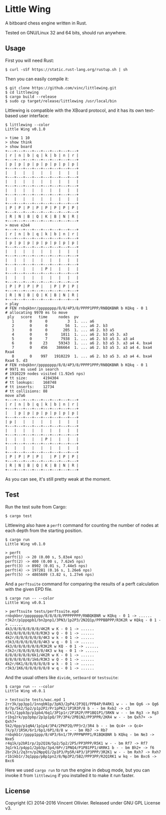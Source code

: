 Little Wing
===========

A bitboard chess engine written in Rust.

Tested on GNU/Linux 32 and 64 bits, should run anywhere.


Usage
-----

First you will need Rust:

    $ curl -sSf https://static.rust-lang.org/rustup.sh | sh

Then you can easily compile it:

    $ git clone https://github.com/vinc/littlewing.git
    $ cd littlewing
    $ cargo build --release
    $ sudo cp target/release/littlewing /usr/local/bin

Littlewing is compatible with the XBoard protocol, and it has its own
text-based user interface:

    $ littlewing --color
    Little Wing v0.1.0

    > time 1 10
    > show think
    > show board
    +---+---+---+---+---+---+---+---+
    | r | n | b | q | k | b | n | r |
    +---+---+---+---+---+---+---+---+
    | p | p | p | p | p | p | p | p |
    +---+---+---+---+---+---+---+---+
    |   |   |   |   |   |   |   |   |
    +---+---+---+---+---+---+---+---+
    |   |   |   |   |   |   |   |   |
    +---+---+---+---+---+---+---+---+
    |   |   |   |   |   |   |   |   |
    +---+---+---+---+---+---+---+---+
    |   |   |   |   |   |   |   |   |
    +---+---+---+---+---+---+---+---+
    | P | P | P | P | P | P | P | P |
    +---+---+---+---+---+---+---+---+
    | R | N | B | Q | K | B | N | R |
    +---+---+---+---+---+---+---+---+
    > move e2e4
    +---+---+---+---+---+---+---+---+
    | r | n | b | q | k | b | n | r |
    +---+---+---+---+---+---+---+---+
    | p | p | p | p | p | p | p | p |
    +---+---+---+---+---+---+---+---+
    |   |   |   |   |   |   |   |   |
    +---+---+---+---+---+---+---+---+
    |   |   |   |   |   |   |   |   |
    +---+---+---+---+---+---+---+---+
    |   |   |   |   | P |   |   |   |
    +---+---+---+---+---+---+---+---+
    |   |   |   |   |   |   |   |   |
    +---+---+---+---+---+---+---+---+
    | P | P | P | P |   | P | P | P |
    +---+---+---+---+---+---+---+---+
    | R | N | B | Q | K | B | N | R |
    +---+---+---+---+---+---+---+---+
    > play
    # FEN rnbqkbnr/pppppppp/8/8/4P3/8/PPPP1PPP/RNBQKBNR b KQkq - 0 1
    # allocating 9970 ms to move
     ply   score   time     nodes  pv
       1       0      0         3  1. ... a6
       2       0      0        56  1. ... a6 2. b3
       3       0      0       205  1. ... a6 2. b3 a5
       4       0      0      1811  1. ... a6 2. b3 a5 3. a3
       5       0      7      7938  1. ... a6 2. b3 a5 3. a3 a4
       6       0     23     59343  1. ... a6 2. b3 a5 3. a3 a4 4. bxa4
       7       0    456    386664  1. ... a6 2. b3 a5 3. a3 a4 4. bxa4 Rxa4
       8       0    997   1910229  1. ... a6 2. b3 a5 3. a3 a4 4. bxa4 Rxa4 5. d3
    # FEN rnbqkbnr/pppppppp/8/8/4P3/8/PPPP1PPP/RNBQKBNR b KQkq - 0 1
    # 9971 ms used in search
    # 1910229 nodes visited (1.92e5 nps)
    # tt size:       4194304
    # tt lookups:    168748
    # tt inserts:    12734
    # tt collisions: 88
    move a7a6
    +---+---+---+---+---+---+---+---+
    | r | n | b | q | k | b | n | r |
    +---+---+---+---+---+---+---+---+
    |   | p | p | p | p | p | p | p |
    +---+---+---+---+---+---+---+---+
    | p |   |   |   |   |   |   |   |
    +---+---+---+---+---+---+---+---+
    |   |   |   |   |   |   |   |   |
    +---+---+---+---+---+---+---+---+
    |   |   |   |   | P |   |   |   |
    +---+---+---+---+---+---+---+---+
    |   |   |   |   |   |   |   |   |
    +---+---+---+---+---+---+---+---+
    | P | P | P | P |   | P | P | P |
    +---+---+---+---+---+---+---+---+
    | R | N | B | Q | K | B | N | R |
    +---+---+---+---+---+---+---+---+

As you can see, it's still pretty weak at the moment.


Test
----

Run the test suite from Cargo:

    $ cargo test

Littlewing also have a `perft` command for counting the number of nodes at
each depth from the starting position.

    $ cargo run
    Little Wing v0.1.0

    > perft
    perft(1) -> 20 (0.00 s, 5.83e4 nps)
    perft(2) -> 400 (0.00 s, 7.62e5 nps)
    perft(3) -> 8902 (0.01 s, 7.44e5 nps)
    perft(4) -> 197281 (0.16 s, 1.26e6 nps)
    perft(5) -> 4865609 (3.82 s, 1.27e6 nps)


And a `perftsuite` command for comparing the results of a perft calculation
with the given EPD file.

    $ cargo run -- --color
    Little Wing v0.0.1

    > perftsuite tests/perftsuite.epd
    rnbqkbnr/pppppppp/8/8/8/8/PPPPPPPP/RNBQKBNR w KQkq - 0 1 -> ......
    r3k2r/p1ppqpb1/bn2pnp1/3PN3/1p2P3/2N2Q1p/PPPBBPPP/R3K2R w KQkq - 0 1 -> ......
    4k3/8/8/8/8/8/8/4K2R w K - 0 1 -> ......
    4k3/8/8/8/8/8/8/R3K3 w Q - 0 1 -> ......
    4k2r/8/8/8/8/8/8/4K3 w k - 0 1 -> ......
    r3k3/8/8/8/8/8/8/4K3 w q - 0 1 -> ......
    4k3/8/8/8/8/8/8/R3K2R w KQ - 0 1 -> ......
    r3k2r/8/8/8/8/8/8/4K3 w kq - 0 1 -> ......
    8/8/8/8/8/8/6k1/4K2R w K - 0 1 -> ......
    8/8/8/8/8/8/1k6/R3K3 w Q - 0 1 -> ......
    4k2r/6K1/8/8/8/8/8/8 w k - 0 1 -> ......
    r3k3/1K6/8/8/8/8/8/8 w q - 0 1 -> ......


And the usual others like `divide`, `setboard` or `testsuite`:

    $ cargo run -- --color
    Little Wing v0.0.1

    > testsuite tests/wac.epd 1
    2rr3k/pp3pp1/1nnqbN1p/3pN3/2pP4/2P3Q1/PPB4P/R4RK1 w - - bm Qg6 -> Qg6
    8/7p/5k2/5p2/p1p2P2/Pr1pPK2/1P1R3P/8 b - - bm Rxb2 -> c3
    5rk1/1ppb3p/p1pb4/6q1/3P1p1r/2P1R2P/PP1BQ1P1/5RKN w - - bm Rg3 -> Rg3
    r1bq2rk/pp3pbp/2p1p1pQ/7P/3P4/2PB1N2/PP3PPR/2KR4 w - - bm Qxh7+ -> Qxh7+
    5k2/6pp/p1qN4/1p1p4/3P4/2PKP2Q/PP3r2/3R4 b - - bm Qc4+ -> Qc4+
    7k/p7/1R5K/6r1/6p1/6P1/8/8 w - - bm Rb7 -> Rb7
    rnbqkb1r/pppp1ppp/8/4P3/6n1/7P/PPPNPPP1/R1BQKBNR b KQkq - bm Ne3 -> Nxe5
    r4q1k/p2bR1rp/2p2Q1N/5p2/5p2/2P5/PP3PPP/R5K1 w - - bm Rf7 -> Rf7
    3q1rk1/p4pp1/2pb3p/3p4/6Pr/1PNQ4/P1PB1PP1/4RRK1 b - - bm Bh2+ -> f6
    2br2k1/2q3rn/p2NppQ1/2p1P3/Pp5R/4P3/1P3PPP/3R2K1 w - - bm Rxh7 -> Rxh7
    r1b1kb1r/3q1ppp/pBp1pn2/8/Np3P2/5B2/PPP3PP/R2Q1RK1 w kq - bm Bxc6 -> Bxc6

Here we used `cargo run` to run the engine in debug mode, but you can invoke
it from `littlewing` if you installed it to make it run faster.


License
-------

Copyright (C) 2014-2016 Vincent Ollivier. Released under GNU GPL License v3.

